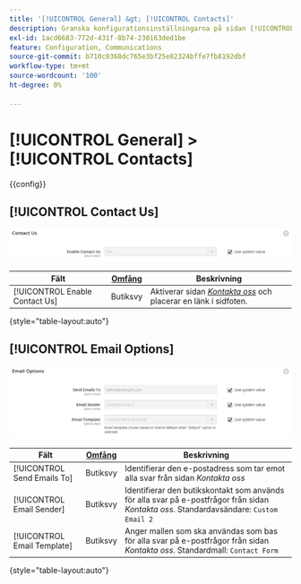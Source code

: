 ```yaml
---
title: '[!UICONTROL General] &gt; [!UICONTROL Contacts]'
description: Granska konfigurationsinställningarna på sidan [!UICONTROL General] &gt; [!UICONTROL Contacts] i Commerce Admin.
exl-id: 1acd6683-772d-431f-8b74-230163ded1be
feature: Configuration, Communications
source-git-commit: b710c0368dc765e3bf25e82324bffe7fb8192dbf
workflow-type: tm+mt
source-wordcount: '100'
ht-degree: 0%

---
```


# [!UICONTROL General] > [!UICONTROL Contacts]

{{config}}

## [!UICONTROL Contact Us]

![Kontakta oss](./assets/contacts-contact-us.png)<!-- zoom -->

<!-- [Contact Us](https://docs.magento.com/user-guide/stores/contact-us.html) -->

| Fält | [Omfång](../../getting-started/websites-stores-views.md#scope-settings) | Beskrivning |
|--- |--- |--- |
| [!UICONTROL Enable Contact Us] | Butiksvy | Aktiverar sidan [_Kontakta oss_](../../getting-started/store-details.md#contact-us-form) och placerar en länk i sidfoten. |

{style="table-layout:auto"}

## [!UICONTROL Email Options]

![E-postalternativ](./assets/contacts-email-options.png)<!-- zoom -->

<!-- [Email Options](https://docs.magento.com/user-guide/stores/contact-us.html) -->

| Fält | [Omfång](../../getting-started/websites-stores-views.md#scope-settings) | Beskrivning |
|--- |--- |--- |
| [!UICONTROL Send Emails To] | Butiksvy | Identifierar den e-postadress som tar emot alla svar från sidan _Kontakta oss_ |
| [!UICONTROL Email Sender] | Butiksvy | Identifierar den butikskontakt som används för alla svar på e-postfrågor från sidan _Kontakta oss_. Standardavsändare: `Custom Email 2` |
| [!UICONTROL Email Template] | Butiksvy | Anger mallen som ska användas som bas för alla svar på e-postfrågor från sidan _Kontakta oss_. Standardmall: `Contact Form` |

{style="table-layout:auto"}
